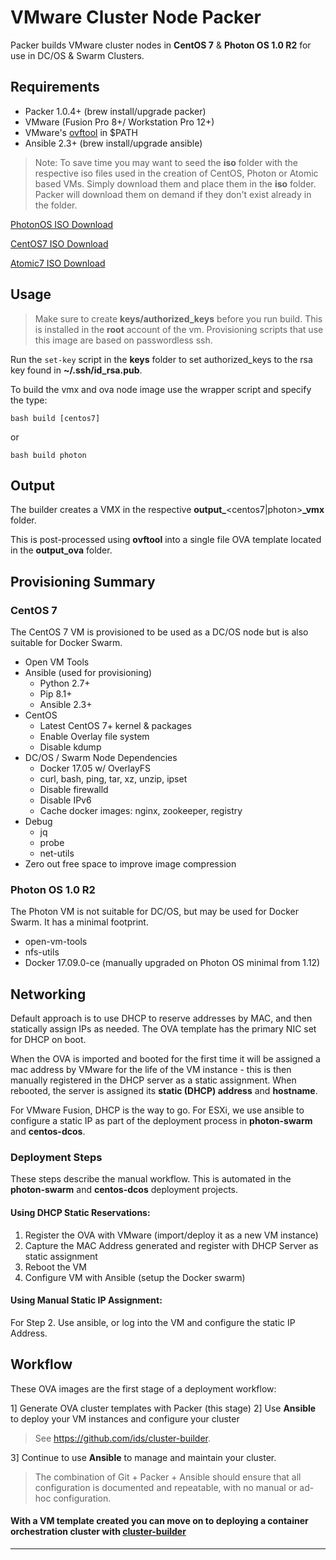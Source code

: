 # VMware Cluster Node Packer
Packer builds VMware cluster nodes in **CentOS 7** & **Photon OS 1.0 R2** for use in DC/OS & Swarm Clusters.

## Requirements
  - Packer 1.0.4+ (brew install/upgrade packer)
  - VMware (Fusion Pro 8+/ Workstation Pro 12+)
  - VMware's [ovftool](https://my.vmware.com/web/vmware/details?downloadGroup=OVFTOOL420-OSS&productId=614)  in $PATH
  - Ansible 2.3+ (brew install/upgrade ansible)

> Note: To save time you may want to seed the __iso__ folder with the respective iso files used in the creation of CentOS, Photon or Atomic based VMs.  Simply download them and place them in the __iso__ folder. Packer will download them on demand if they don't exist already in the folder.

[PhotonOS ISO Download](https://bintray.com/vmware/photon/download_file?file_path=photon-1.0-62c543d.iso)

[CentOS7 ISO Download](http://mirrors.sonic.net/centos/7/isos/x86_64/CentOS-7-x86_64-Minimal-1708.iso)

[Atomic7 ISO Download](http://cloud.centos.org/centos/7/atomic/images/CentOS-Atomic-Host-7.1708-Installer.iso)

## Usage
> Make sure to create **keys/authorized_keys** before you run build.  This is installed in the **root** account of the vm.  Provisioning scripts that use this image are based on passwordless ssh.

Run the `set-key` script in the **keys** folder to set authorized_keys to the rsa key found in **~/.ssh/id_rsa.pub**.

To build the vmx and ova node image use the wrapper script and specify the type:

    bash build [centos7]

or

    bash build photon


## Output
The builder creates a VMX in the respective **output_**<centos7|photon>**_vmx** folder.

This is post-processed using **ovftool** into a single file OVA template located in the **output_ova** folder.

## Provisioning Summary
### CentOS 7
The CentOS 7 VM is provisioned to be used as a DC/OS node but is also suitable for Docker Swarm.

- Open VM Tools
- Ansible (used for provisioning)
  - Python 2.7+
  - Pip 8.1+
  - Ansible 2.3+
- CentOS
  - Latest CentOS 7+ kernel & packages
  - Enable Overlay file system
  - Disable kdump
- DC/OS / Swarm Node Dependencies
  - Docker 17.05 w/ OverlayFS
  - curl, bash, ping, tar, xz, unzip, ipset
  - Disable firewalld
  - Disable IPv6
  - Cache docker images: nginx, zookeeper, registry
- Debug
  - jq
  - probe
  - net-utils
- Zero out free space to improve image compression

### Photon OS 1.0 R2
The Photon VM is not suitable for DC/OS, but may be used for Docker Swarm.  It has a minimal footprint.

- open-vm-tools
- nfs-utils
- Docker 17.09.0-ce (manually upgraded on Photon OS minimal from 1.12)

## Networking
Default approach is to use DHCP to reserve addresses by MAC, and then statically assign IPs as needed. The OVA template has the primary NIC set for DHCP on boot.

When the OVA is imported and booted for the first time it will be assigned a mac address by VMware for the life of the VM instance - this is then manually registered in the DHCP server as a static assignment.  When rebooted, the server is assigned its **static (DHCP) address** and **hostname**.

For VMware Fusion, DHCP is the way to go. For ESXi, we use ansible to configure a static IP as part of the deployment process in **photon-swarm** and **centos-dcos**.

### Deployment Steps
These steps describe the manual workflow.  This is automated in the **photon-swarm** and **centos-dcos** deployment projects.

#### Using DHCP Static Reservations:
1. Register the OVA with VMware (import/deploy it as a new VM instance)
2. Capture the MAC Address generated and register with DHCP Server as static assignment
3. Reboot the VM
4. Configure VM with Ansible (setup the Docker swarm)

#### Using Manual Static IP Assignment:
For Step 2. Use ansible, or log into the VM and configure the static IP Address.

## Workflow
These OVA images are the first stage of a deployment workflow:

1] Generate OVA cluster templates with Packer (this stage)
2] Use **Ansible** to deploy your VM instances and configure your cluster

> See https://github.com/ids/cluster-builder.

3] Continue to use **Ansible** to manage and maintain your cluster.

> The combination of Git + Packer + Ansible should ensure that all configuration is documented and repeatable, with no manual or ad-hoc configuration.

#### With a VM template created you can move on to deploying a container orchestration cluster with [cluster-builder](https://github.com/ids/cluster-builder)
---
